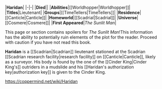 |**Haridan**|
|-|-|
|**Died**||
|**Abilities**|[[Worldhopper\|Worldhopper]]|
|**Titles**|Lieutenant|
|**Groups**|[[TimeTellers\|TimeTellers]]|
|**Residence**|[[Canticle\|Canticle]]|
|**Homeworld**|[[Scadrial\|Scadrial]]|
|**Universe**|[[Cosmere\|Cosmere]]|
|**First Appeared**|*The Sunlit Man*|

This page or section contains spoilers for *The Sunlit Man*!This information has the ability to potentially ruin elements of the plot for the reader. Proceed with caution if you have not read this book.

**Haridan** is a [[Scadrian\|Scadrian]] lieutenant stationed at the Scadrian [[Scadrian research facility\|research facility]] on [[Canticle\|Canticle]], likely as a surveyor. His body is found by the one of the [[Cinder King\|Cinder King's]] outriders in a mudslide and his [[Haridan's authorization key\|authorization key]] is given to the Cinder King.



https://coppermind.net/wiki/Haridan